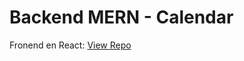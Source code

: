 # Backend MERN - Calendar

Fronend en React: [View Repo](https://github.com/lbarberena/react-calendar-app.git)
